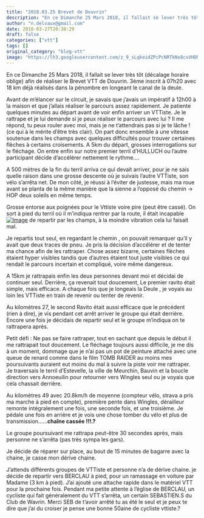 ```yaml
---
title: "2018.03.25 Brevet de Douvrin"
description: "En ce Dimanche 25 Mars 2018, il fallait se lever très tôt (décalage horaire oblige) afin de réaliser le Brevet VTT de Douvrin. 3ème inscrit à 07h20 avec 18 km déjà réalisés dans la pénombre en longeant le canal de la deule."
author: "n.delvaux@gmail.com"
date: 2018-03-27T20:38:29
draft: false
categories: ["vtt"]
tags: []
original_category: "blog-vtt"
image: "https://lh3.googleusercontent.com/z_9_sLqkeidZPcPcNRTkNx8cxVHDh8Kotbp3M4dzCySlyIdkeByx1lerqHmieo18Yx5u3qk5sAUHQxAEkeHhzDtT79ZK2302x-nLMjJ36zSBKOftKxb_C0q38WwYs7NCIbAg_tBVrAUwmXI4eJqe0Xlf7cIGdGBT27fxZIVBw5iXqvwwx4o_7JbKMa1GLGce6f4nHYi8tAGdcnDxDMCafjK_H0BDvsuuOdJsZ6CdUfwIEoW_Z1sPwInovtNKbBVNf4r9BGanyClGgwdTyDsIpBwouV13hM1qDlNblb-C-oQkkUH1W950QYC9pKptoRGVpDZ0mrK_Lc6t8lFDKP1Zn9shsU20D_25oJrJ_CbrEEyEYrA1dFGhYTbQagVsc5IWT3eoyLA0TPoyYxv0Gdk_0QfKvvWH5ijklSYKzA59XvCd9f9IJYgMIT5L4NQRDgxm2UqFv-aPc67ksFJnEn4HZY_oemRVxH-BeN212CVGXNuY7MR8OKGIQXfC1u2z8mqy_vZVF7PhvlelH17a7F8lckoquHdTwVBDbD6ocP-rbgAJ8ShPGJV8apnDL9VDDd99zBXK6nlLFDxsD1vnhsaPAdLyoQeeakgmUNrExFdH=w918-h688-no"
---
```


En ce Dimanche 25 Mars 2018, il fallait se lever très tôt (décalage horaire oblige) afin de réaliser le Brevet VTT de Douvrin. 3ème inscrit à 07h20 avec 18 km déjà réalisés dans la pénombre en longeant le canal de la deule.

<!--more-->

Avant de m’élancer sur le circuit, je savais que j’avais un impératif à 12h00 à la maison et que j’allais réaliser le parcours assez rapidement. Je patiente quelques minutes au départ avant de voir enfin arriver un VTTiste. Je le rattrape et je lui demande si je peux réaliser le parcours avec lui ? Il me répond, tu peux rouler avec moi, mais je ne t’attendrais pas si je te lâche ! (ce qui à le mérite d’être très clair). On part donc ensemble à une vitesse soutenue dans les champs avec quelques difficultés pour trouver certaines flèches à certains croisements. A 5km du départ, grosses interrogations sur le fléchage. On entre enfin sur notre premier terril d’HULLUCH ou l’autre participant décide d’accélérer nettement le rythme....

A 500 mètres de la fin du terril arriva ce qui devait arriver, pour je ne sais quelle raison dans une grosse descente où je suivais l’autre VTTiste, son vélo s’arrêta net. De mon côté, je réussi à l’éviter de justesse, mais ma roue avant se planta de la même manière que la sienne a l’opposé du chemin -&gt; HOP deux soleils en même temps.

Grosse entorse aux poignées pour le Vttiste voire pire (peut être cassé). On sort à pied du terril où il m’indiqua rentrer par la route, il était incapable[![Image](https://lh3.googleusercontent.com/W0eLiYskarJfKulB8yWjTBxIVC871K9T6MWwQpikU77qQ61VOeStm3dmNM_Nv7K6fnxVb9swJCe54fo--9aLZA0AHB3JSoN5G_QrYVFr8N0_zXVdQQ9Tl2Savj59CFarua2Ti7w7BPIKbOOMT3VRK63MwwFAvq1K1XXi7yjHkT8qIBJN5BA0o8ZhQ4zxWT_xDqCcgxTOaqdW2DdYPUS1c7bLV78paO6CkDZyrm37YMe4_84jNH65DL_YxS5bPoF9Al7jbsj86w0Wm17fwVFzo6oP_0t6eX8yYPyvVpNBNVp8CYNF7_2pCU0p_2odU6j6T0A0lTYNC7tNgZLatKfxG9i6oEpuRJovEVPQ9CMktXrQ59RkdyJkAyeB6hvz-o-57YCFg6cp9wscg7lkqPXB8UJo_nGGEVTvIZztcXI0LraXYlR_8ClCwPVvlNobpBeUd-dXoRIZGQSQJgRuNmw6tyRTeKcSL6O91UwW5hh66mvQcwVYmhiTu1LRhLy5HL1U0vsLUtacqiQYAHJqMj0yj4HqJCC1XhfBFQNvDOJDZps5DZtSDbHkuD0QEYU-JqLgczmDMOf2jjBgXBKRhcnaK7-ijLZYd9kuL4KzBiCb=w516-h688-no)](https://lh3.googleusercontent.com/W0eLiYskarJfKulB8yWjTBxIVC871K9T6MWwQpikU77qQ61VOeStm3dmNM_Nv7K6fnxVb9swJCe54fo--9aLZA0AHB3JSoN5G_QrYVFr8N0_zXVdQQ9Tl2Savj59CFarua2Ti7w7BPIKbOOMT3VRK63MwwFAvq1K1XXi7yjHkT8qIBJN5BA0o8ZhQ4zxWT_xDqCcgxTOaqdW2DdYPUS1c7bLV78paO6CkDZyrm37YMe4_84jNH65DL_YxS5bPoF9Al7jbsj86w0Wm17fwVFzo6oP_0t6eX8yYPyvVpNBNVp8CYNF7_2pCU0p_2odU6j6T0A0lTYNC7tNgZLatKfxG9i6oEpuRJovEVPQ9CMktXrQ59RkdyJkAyeB6hvz-o-57YCFg6cp9wscg7lkqPXB8UJo_nGGEVTvIZztcXI0LraXYlR_8ClCwPVvlNobpBeUd-dXoRIZGQSQJgRuNmw6tyRTeKcSL6O91UwW5hh66mvQcwVYmhiTu1LRhLy5HL1U0vsLUtacqiQYAHJqMj0yj4HqJCC1XhfBFQNvDOJDZps5DZtSDbHkuD0QEYU-JqLgczmDMOf2jjBgXBKRhcnaK7-ijLZYd9kuL4KzBiCb=w516-h688-no) de repartir par les champs, à la moindre vibration cela lui faisait mal.

Je repartis tout seul, en regardant le chemin , on pouvait remarquer qu’il y avait que deux traces de pneu. Je pris la décision d’accélérer et de tenter ma chance afin de les rattraper. Chose assez bizarre, certaines flèches étaient hyper visibles tandis que d’autres étaient tout juste visibles ce qui rendait le parcours incertain et compliqué, voire même dangereux.

A 15km je rattrapais enfin les deux personnes devant moi et décidai de continuer seul. Derrière, ça revenait tout doucement, Le premier ravito était simple, mais efficace. A chaque fois que je longeais la Deule , je voyais au loin les VTTiste en train de revenir ou tenter de revenir.

Au kilomètres 27, le second Ravito était aussi efficace que le précédent (rien à dire), je vis pendant cet arrêt arriver le groupe qui était derrière. Encore une fois je décidais de repartir seul et le groupe m’indiqua on te rattrapera après.

Petit défi : Ne pas se faire rattraper, tout en sachant que depuis le début il me rattrapait tout doucement. Le fléchage toujours aussi difficile, je me dis à un moment, dommage que je n’ai pas un pot de peinture attaché avec une queue de renard comme dans le film TOMB RAIDER au moins mes poursuivants auraient eut moins du mal à suivre la piste voir me rattraper. Je traversais le terril d’Estevelle, la ville de Meurchin, Bauvin et la boucle direction vers Annoeuilin pour retourner vers Wingles seul ou je voyais que cela chassait derrière.

Au kilomètres 49 avec 20.8km/h de moyenne (compteur vélo, strava a pris ma marche à pied en compte), première pente dans Wingles, dérailleur remonte intégralement une fois, une seconde fois, et une troisième. Je pédale une fois en arrière et je vois une chose tomber du vélo et plus de transmission......**chaîne cassée !!!.?**

Le groupe poursuivant me rattrapa peut-être 30 secondes après, mais personne ne s’arrêta (pas très sympa les gars).

Je décide de réparer sur place, au bout de 15 minutes de bagarre avec la chaine, je casse mon dérive chaine.

J’attends différents groupes de VTTiste et personne n’a de dérive chaine. je décide de repartir vers BERCLAU à pied, pour un ramassage en voiture par Madame (3 km à pied). J’ai ajouté une attache rapide dans le matériel VTT pour la prochaine fois. Pendant ma petite attente à l’église de BERCLAU, un cycliste qui fait généralement du VTT s’arrêta, un certain SEBASTIEN.S du Club de Wavrin. Merci SEB de t’avoir arrêté tu as été le seul et je peux te dire que j’ai du croiser je pense une bonne 50aine de cycliste vttiste.?